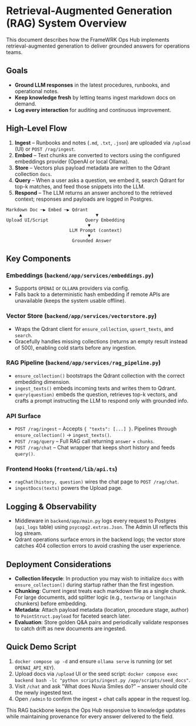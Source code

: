 # Retrieval-Augmented Generation (RAG) System Overview

This document describes how the FrameWRK Ops Hub implements retrieval-augmented generation to deliver grounded answers for operations teams.

## Goals
- **Ground LLM responses** in the latest procedures, runbooks, and operational notes.
- **Keep knowledge fresh** by letting teams ingest markdown docs on demand.
- **Log every interaction** for auditing and continuous improvement.

## High-Level Flow
1. **Ingest** – Runbooks and notes (`.md`, `.txt`, `.json`) are uploaded via `/upload` (UI) or `POST /rag/ingest`.
2. **Embed** – Text chunks are converted to vectors using the configured embeddings provider (OpenAI or local Ollama).
3. **Store** – Vectors plus payload metadata are written to the Qdrant collection `docs`.
4. **Query** – When a user asks a question, we embed it, search Qdrant for top-k matches, and feed those snippets into the LLM.
5. **Respond** – The LLM returns an answer anchored to the retrieved context; responses and payloads are logged in Postgres.

```
Markdown Doc ─▶ Embed ─▶ Qdrant
     ▲                            ▼
Upload UI/Script              Query Embedding
                               ▼
                        LLM Prompt (context)
                               ▼
                         Grounded Answer
```

## Key Components

### Embeddings (`backend/app/services/embeddings.py`)
- Supports `OPENAI` or `OLLAMA` providers via config.
- Falls back to a deterministic hash embedding if remote APIs are unavailable (keeps the system usable offline).

### Vector Store (`backend/app/services/vectorstore.py`)
- Wraps the Qdrant client for `ensure_collection`, `upsert_texts`, and `search`.
- Gracefully handles missing collections (returns an empty result instead of 500), enabling cold starts before any ingestion.

### RAG Pipeline (`backend/app/services/rag_pipeline.py`)
- `ensure_collection()` bootstraps the Qdrant collection with the correct embedding dimension.
- `ingest_texts()` embeds incoming texts and writes them to Qdrant.
- `query(question)` embeds the question, retrieves top-k vectors, and crafts a prompt instructing the LLM to respond only with grounded info.

### API Surface
- `POST /rag/ingest` – Accepts `{ "texts": [...] }`. Pipelines through `ensure_collection()` → `ingest_texts()`.
- `POST /rag/query` – Full RAG call returning `answer` + `chunks`.
- `POST /rag/chat` – Chat wrapper that keeps short history and feeds `query()`.

### Frontend Hooks (`frontend/lib/api.ts`)
- `ragChat(history, question)` wires the chat page to `POST /rag/chat`.
- `ingestDocs(texts)` powers the Upload page.

## Logging & Observability
- Middleware in `backend/app/main.py` logs every request to Postgres (`api_logs` table) using `psycopg2.extras.Json`. The Admin UI reflects this log stream.
- Qdrant operations surface errors in the backend logs; the vector store catches 404 collection errors to avoid crashing the user experience.

## Deployment Considerations
- **Collection lifecycle**: In production you may wish to initialize `docs` with `ensure_collection()` during startup rather than the first ingestion.
- **Chunking**: Current ingest treats each markdown file as a single chunk. For large documents, add splitter logic (e.g., `textwrap` or `langchain` chunkers) before embedding.
- **Metadata**: Attach payload metadata (location, procedure stage, author) to `PointStruct.payload` for faceted search later.
- **Evaluation**: Store golden Q&A pairs and periodically validate responses to catch drift as new documents are ingested.

## Quick Demo Script
1. `docker compose up -d` and ensure `ollama serve` is running (or set `OPENAI_API_KEY`).
2. Upload docs via `/upload` UI or the seed script: `docker compose exec backend bash -lc "python scripts/ingest.py /app/scripts/seed_docs"`.
3. Visit `/chat` and ask "What does Nuvia Smiles do?" – answer should cite the newly ingested text.
4. Open `/admin` to confirm the ingest + chat calls appear in the request log.

This RAG backbone keeps the Ops Hub responsive to knowledge updates while maintaining provenance for every answer delivered to the field.
